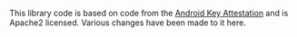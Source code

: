 This library code is based on code from the [Android Key
Attestation](https://github.com/google/android-key-attestation/blob/4b9aabe954448bdbbfc7f61d5c5cffa6bda62ab8/server/src/main/java/com/google/android/attestation)
and is Apache2 licensed. Various changes have been made to it here.
